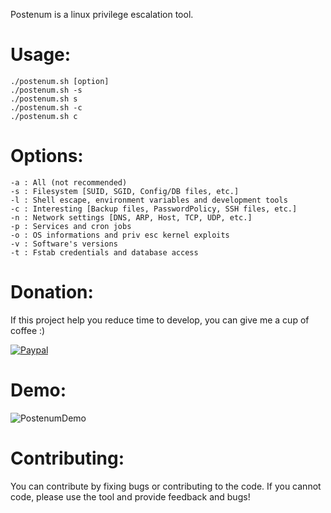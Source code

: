 Postenum is a linux privilege escalation tool.

# Usage:
    ./postenum.sh [option]
    ./postenum.sh -s
    ./postenum.sh s
    ./postenum.sh -c
    ./postenum.sh c

# Options:
    -a : All (not recommended)
    -s : Filesystem [SUID, SGID, Config/DB files, etc.]
    -l : Shell escape, environment variables and development tools
    -c : Interesting [Backup files, PasswordPolicy, SSH files, etc.]
    -n : Network settings [DNS, ARP, Host, TCP, UDP, etc.]
    -p : Services and cron jobs
    -o : OS informations and priv esc kernel exploits
    -v : Software's versions
    -t : Fstab credentials and database access
    

# Donation:
If this project help you reduce time to develop, you can give me a cup of coffee :)

<p>
  <a href="https://www.paypal.me/mbahadou">
      <img src="https://www.paypalobjects.com/en_US/i/btn/btn_donateCC_LG.gif" alt="Paypal">
  </a>
</p>

# Demo:
![PostenumDemo](https://github.com/mbahadou/postenum/raw/master/demo.gif)

# Contributing:

You can contribute by fixing bugs or contributing to the code. If you cannot code, please use the tool and provide feedback and bugs!
